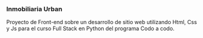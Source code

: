 ### Inmobiliaria Urban 
Proyecto de Front-end sobre un desarrollo de sitio web utilizando Html, Css y Js para el curso Full Stack en Python del programa Codo a codo.

